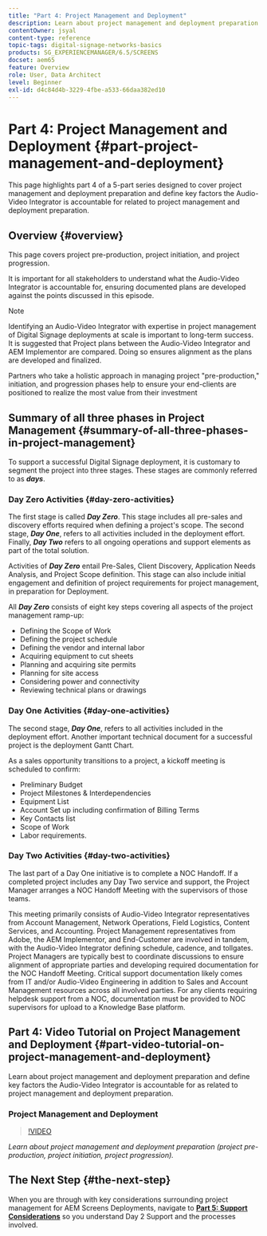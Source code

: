 ```yaml
---
title: "Part 4: Project Management and Deployment"
description: Learn about project management and deployment preparation (project pre-production, project initiation, project progression) for AEM Screens. 
contentOwner: jsyal
content-type: reference
topic-tags: digital-signage-networks-basics
products: SG_EXPERIENCEMANAGER/6.5/SCREENS
docset: aem65
feature: Overview
role: User, Data Architect
level: Beginner
exl-id: d4c84d4b-3229-4fbe-a533-66daa382ed10
---
```

# Part 4: Project Management and Deployment {#part-project-management-and-deployment}

This page highlights part 4 of a 5-part series designed to cover project management and deployment preparation and define key factors the Audio-Video Integrator is accountable for related to project management and deployment preparation.

## Overview {#overview}

This page covers project pre-production, project initiation, and project progression.

It is important for all stakeholders to understand what the Audio-Video Integrator is accountable for, ensuring documented plans are developed against the points discussed in this episode.

>[!NOTE]
>
>Identifying an Audio-Video Integrator with expertise in project management of Digital Signage deployments at scale is important to long-term success. It is suggested that Project plans between the Audio-Video Integrator and AEM Implementor are compared. Doing so ensures alignment as the plans are developed and finalized.
>
>Partners who take a holistic approach in managing project "pre-production," initiation, and progression phases help to ensure your end-clients are positioned to realize the most value from their investment

## Summary of all three phases in Project Management {#summary-of-all-three-phases-in-project-management}

To support a successful Digital Signage deployment, it is customary to segment the project into three stages. These stages are commonly referred to as ***days***.

### Day Zero Activities {#day-zero-activities}

The first stage is called ***Day Zero***. This stage includes all pre-sales and discovery efforts required when defining a project's scope. The second stage, ***Day One***, refers to all activities included in the deployment effort. Finally, ***Day Two*** refers to all ongoing operations and support elements as part of the total solution.

Activities of ***Day Zero*** entail Pre-Sales, Client Discovery, Application Needs Analysis, and Project Scope definition. This stage can also include initial engagement and definition of project requirements for project management, in preparation for Deployment.

All ***Day Zero*** consists of eight key steps covering all aspects of the project management ramp-up:

* Defining the Scope of Work
* Defining the project schedule
* Defining the vendor and internal labor
* Acquiring equipment to cut sheets
* Planning and acquiring site permits
* Planning for site access
* Considering power and connectivity
* Reviewing technical plans or drawings

### Day One Activities {#day-one-activities}

The second stage, ***Day One***, refers to all activities included in the deployment effort. Another important technical document for a successful project is the deployment Gantt Chart.

As a sales opportunity transitions to a project, a kickoff meeting is scheduled to confirm:

* Preliminary Budget
* Project Milestones & Interdependencies
* Equipment List
* Account Set up including confirmation of Billing Terms
* Key Contacts list
* Scope of Work
* Labor requirements.

### Day Two Activities {#day-two-activities}

The last part of a Day One initiative is to complete a NOC Handoff. If a completed project includes any Day Two service and support, the Project Manager arranges a NOC Handoff Meeting with the supervisors of those teams.

This meeting primarily consists of Audio-Video Integrator representatives from Account Management, Network Operations, Field Logistics, Content Services, and Accounting. Project Management representatives from Adobe, the AEM Implementor, and End-Customer are involved in tandem, with the Audio-Video Integrator defining schedule, cadence, and tollgates. Project Managers are typically best to coordinate discussions to ensure alignment of appropriate parties and developing required documentation for the NOC Handoff Meeting. Critical support documentation likely comes from IT and/or Audio-Video Engineering in addition to Sales and Account Management resources across all involved parties. For any clients requiring helpdesk support from a NOC, documentation must be provided to NOC supervisors for upload to a Knowledge Base platform.

## Part 4: Video Tutorial on Project Management and Deployment {#part-video-tutorial-on-project-management-and-deployment}

Learn about project management and deployment preparation and define key factors the Audio-Video Integrator is accountable for as related to project management and deployment preparation.

### Project Management and Deployment

>[!VIDEO](https://video.tv.adobe.com/v/28408)

*Learn about project management and deployment preparation (project pre-production, project initiation, project progression).*

## The Next Step {#the-next-step}

When you are through with key considerations surrounding project management for AEM Screens Deployments, navigate to **[Part 5: Support Considerations](support-considerations.md)** so you understand Day 2 Support and the processes involved.
